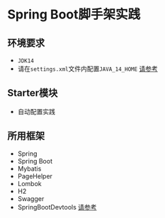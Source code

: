 # Spring Boot脚手架实践
## 环境要求
- `JDK14`
- 请在`settings.xml`文件内配置`JAVA_14_HOME` [请参考](https://maven.apache.org/plugins/maven-compiler-plugin/examples/compile-using-different-jdk.html)
## Starter模块
- 自动配置实践
## 所用框架
- Spring
- Spring Boot
- Mybatis
- PageHelper
- Lombok
- H2
- Swagger
- SpringBootDevtools [请参考](https://juejin.im/post/6844904097808646151)


